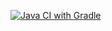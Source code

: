 [![Java CI with Gradle](https://github.com/PaulKravec/Selenide/actions/workflows/gradle.yml/badge.svg)](https://github.com/PaulKravec/Selenide/actions/workflows/gradle.yml)